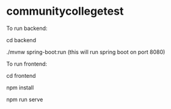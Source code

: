 # communitycollegetest

To run backend: 

cd backend


./mvnw spring-boot:run (this will run spring boot on port 8080)

To run frontend:

cd frontend

npm install

npm run serve

